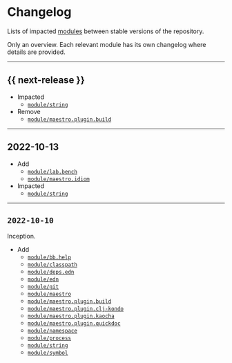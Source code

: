 # Changelog

Lists of impacted [modules](../module) between stable versions of the
repository.

Only an overview. Each relevant module has its own changelog where details are
provided.


---


## {{ next-release }}

- Impacted
    - [`module/string`]
- Remove
    - [`module/maestro.plugin.build`] 


---


## 2022-10-13

- Add
    - [`module/lab.bench`]
    - [`module/maestro.idiom`]
- Impacted
    - [`module/string`]

---


## `2022-10-10`

Inception.

- Add
    - [`module/bb.help`]
    - [`module/classpath`]
    - [`module/deps.edn`]
    - [`module/edn`]
    - [`module/git`]
    - [`module/maestro`]
    - [`module/maestro.plugin.build`]
    - [`module/maestro.plugin.clj-kondo`]
    - [`module/maestro.plugin.kaocha`]
    - [`module/maestro.plugin.quickdoc`]
    - [`module/namespace`]
    - [`module/process`]
    - [`module/string`]
    - [`module/symbol`]




<!--- Links to module changelogs -->


[`module/bb.help`]:                  ../module/bb.help/doc/changelog.md
[`module/classpath`]:                ../module/classpath/doc/changelog.md
[`module/deps.edn`]:                 ../module/deps.edn/doc/changelog.md
[`module/edn`]:                      ../module/edn/doc/changelog.md
[`module/git`]:                      ../module/git/doc/changelog.md
[`module/lab.bench`]:                ../module/lab.bench/doc/changelog.md
[`module/maestro.idiom`]:            ../module/maestro.idiom/doc/changelog.md
[`module/maestro.plugin.build`]:     ../module/ARCHIVE/maestro.plugin.build/doc/changelog.md
[`module/maestro.plugin.clj-kondo`]: ../module/maestro.plugin.clj-kondo/doc/changelog.md
[`module/maestro.plugin.kaocha`]:    ../module/maestro.plugin.kaocha/doc/changelog.md
[`module/maestro.plugin.quickdoc`]:  ../module/maestro.plugin.quickdoc/doc/changelog.md
[`module/maestro`]:                  ../module/maestro/doc/changelog.md
[`module/namespace`]:                ../module/namespace/doc/changelog.md
[`module/process`]:                  ../module/process/doc/changelog.md
[`module/string`]:                   ../module/string/doc/changelog.md
[`module/symbol`]:                   ../module/symbol/doc/changelog.md
